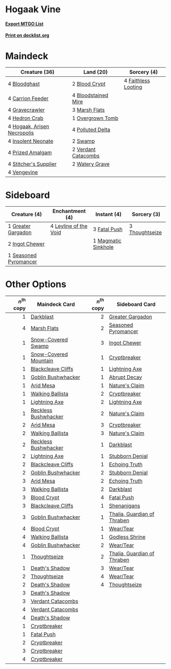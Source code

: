 # Hogaak Vine

#### [Export MTGO List](../collection/Hogaak%20Vine/Hogaak%20Vine.txt)
#### [Print on decklist.org](http://decklist.org/?deckmain=2%09Blood%20Crypt%0A4%09Bloodghast%0A4%09Bloodstained%20Mire%0A4%09Carrion%20Feeder%0A4%09Faithless%20Looting%0A4%09Gravecrawler%0A4%09Hedron%20Crab%0A4%09Hogaak,%20Arisen%20Necropolis%0A4%09Insolent%20Neonate%0A3%09Marsh%20Flats%0A1%09Overgrown%20Tomb%0A4%09Polluted%20Delta%0A4%09Prized%20Amalgam%0A4%09Stitcher's%20Supplier%0A2%09Swamp%0A4%09Vengevine%0A2%09Verdant%20Catacombs%0A2%09Watery%20Grave&deckside=3%09Fatal%20Push%0A1%09Greater%20Gargadon%0A2%09Ingot%20Chewer%0A4%09Leyline%20of%20the%20Void%0A1%09Magmatic%20Sinkhole%0A1%09Seasoned%20Pyromancer%0A3%09Thoughtseize)
# Maindeck

|                                            Creature (36)                                             |                                          Land (20)                                           |                                         Sorcery (4)                                          |
|------------------------------------------------------------------------------------------------------|----------------------------------------------------------------------------------------------|----------------------------------------------------------------------------------------------|
|4 [Bloodghast](http://gatherer.wizards.com/Pages/Card/Details.aspx?multiverseid=438648)               |2 [Blood Crypt](http://gatherer.wizards.com/Pages/Card/Details.aspx?multiverseid=97102)       |4 [Faithless Looting](http://gatherer.wizards.com/Pages/Card/Details.aspx?multiverseid=389512)|
|4 [Carrion Feeder](http://gatherer.wizards.com/Pages/Card/Details.aspx?multiverseid=210133)           |4 [Bloodstained Mire](http://gatherer.wizards.com/Pages/Card/Details.aspx?multiverseid=405094)|                                                                                              |
|4 [Gravecrawler](http://gatherer.wizards.com/Pages/Card/Details.aspx?multiverseid=409635)             |3 [Marsh Flats](http://gatherer.wizards.com/Pages/Card/Details.aspx?multiverseid=405101)      |                                                                                              |
|4 [Hedron Crab](http://gatherer.wizards.com/Pages/Card/Details.aspx?multiverseid=180348)              |1 [Overgrown Tomb](http://gatherer.wizards.com/Pages/Card/Details.aspx?multiverseid=405103)   |                                                                                              |
|4 [Hogaak, Arisen Necropolis](http://gatherer.wizards.com/Pages/Card/Details.aspx?multiverseid=464151)|4 [Polluted Delta](http://gatherer.wizards.com/Pages/Card/Details.aspx?multiverseid=405104)   |                                                                                              |
|4 [Insolent Neonate](http://gatherer.wizards.com/Pages/Card/Details.aspx?multiverseid=409922)         |2 [Swamp](http://gatherer.wizards.com/Pages/Card/Details.aspx?multiverseid=439858)            |                                                                                              |
|4 [Prized Amalgam](http://gatherer.wizards.com/Pages/Card/Details.aspx?multiverseid=410014)           |2 [Verdant Catacombs](http://gatherer.wizards.com/Pages/Card/Details.aspx?multiverseid=405113)|                                                                                              |
|4 [Stitcher's Supplier](http://gatherer.wizards.com/Pages/Card/Details.aspx?multiverseid=447257)      |2 [Watery Grave](http://gatherer.wizards.com/Pages/Card/Details.aspx?multiverseid=405114)     |                                                                                              |
|4 [Vengevine](http://gatherer.wizards.com/Pages/Card/Details.aspx?multiverseid=457124)                |                                                                                              |                                                                                              |


# Sideboard

|                                          Creature (4)                                          |                                        Enchantment (4)                                         |                                         Instant (4)                                          |                                       Sorcery (3)                                       |
|------------------------------------------------------------------------------------------------|------------------------------------------------------------------------------------------------|----------------------------------------------------------------------------------------------|-----------------------------------------------------------------------------------------|
|1 [Greater Gargadon](http://gatherer.wizards.com/Pages/Card/Details.aspx?multiverseid=370560)   |4 [Leyline of the Void](http://gatherer.wizards.com/Pages/Card/Details.aspx?multiverseid=107682)|3 [Fatal Push](http://gatherer.wizards.com/Pages/Card/Details.aspx?multiverseid=423724)       |3 [Thoughtseize](http://gatherer.wizards.com/Pages/Card/Details.aspx?multiverseid=438676)|
|2 [Ingot Chewer](http://gatherer.wizards.com/Pages/Card/Details.aspx?multiverseid=389558)       |                                                                                                |1 [Magmatic Sinkhole](http://gatherer.wizards.com/Pages/Card/Details.aspx?multiverseid=464084)|                                                                                         |
|1 [Seasoned Pyromancer](http://gatherer.wizards.com/Pages/Card/Details.aspx?multiverseid=464094)|                                                                                                |                                                                                              |                                                                                         |


# Other Options

|*n*<sup>th</sup> copy|                                         Maindeck Card                                          |*n*<sup>th</sup> copy|                                            Sideboard Card                                            |
|--------------------:|------------------------------------------------------------------------------------------------|--------------------:|------------------------------------------------------------------------------------------------------|
|                    1|[Darkblast](http://gatherer.wizards.com/Pages/Card/Details.aspx?multiverseid=456055)            |                    2|[Greater Gargadon](http://gatherer.wizards.com/Pages/Card/Details.aspx?multiverseid=370560)           |
|                    4|[Marsh Flats](http://gatherer.wizards.com/Pages/Card/Details.aspx?multiverseid=405101)          |                    2|[Seasoned Pyromancer](http://gatherer.wizards.com/Pages/Card/Details.aspx?multiverseid=464094)        |
|                    1|[Snow-Covered Swamp](http://gatherer.wizards.com/Pages/Card/Details.aspx?multiverseid=121256)   |                    3|[Ingot Chewer](http://gatherer.wizards.com/Pages/Card/Details.aspx?multiverseid=389558)               |
|                    1|[Snow-Covered Mountain](http://gatherer.wizards.com/Pages/Card/Details.aspx?multiverseid=121233)|                    1|[Cryptbreaker](http://gatherer.wizards.com/Pages/Card/Details.aspx?multiverseid=414381)               |
|                    1|[Blackcleave Cliffs](http://gatherer.wizards.com/Pages/Card/Details.aspx?multiverseid=209401)   |                    1|[Lightning Axe](http://gatherer.wizards.com/Pages/Card/Details.aspx?multiverseid=409925)              |
|                    1|[Goblin Bushwhacker](http://gatherer.wizards.com/Pages/Card/Details.aspx?multiverseid=177501)   |                    1|[Abrupt Decay](http://gatherer.wizards.com/Pages/Card/Details.aspx?multiverseid=456061)               |
|                    1|[Arid Mesa](http://gatherer.wizards.com/Pages/Card/Details.aspx?multiverseid=405092)            |                    1|[Nature's Claim](http://gatherer.wizards.com/Pages/Card/Details.aspx?multiverseid=382316)             |
|                    1|[Walking Ballista](http://gatherer.wizards.com/Pages/Card/Details.aspx?multiverseid=423848)     |                    2|[Cryptbreaker](http://gatherer.wizards.com/Pages/Card/Details.aspx?multiverseid=414381)               |
|                    1|[Lightning Axe](http://gatherer.wizards.com/Pages/Card/Details.aspx?multiverseid=409925)        |                    2|[Lightning Axe](http://gatherer.wizards.com/Pages/Card/Details.aspx?multiverseid=409925)              |
|                    1|[Reckless Bushwhacker](http://gatherer.wizards.com/Pages/Card/Details.aspx?multiverseid=407626) |                    2|[Nature's Claim](http://gatherer.wizards.com/Pages/Card/Details.aspx?multiverseid=382316)             |
|                    2|[Arid Mesa](http://gatherer.wizards.com/Pages/Card/Details.aspx?multiverseid=405092)            |                    3|[Cryptbreaker](http://gatherer.wizards.com/Pages/Card/Details.aspx?multiverseid=414381)               |
|                    2|[Walking Ballista](http://gatherer.wizards.com/Pages/Card/Details.aspx?multiverseid=423848)     |                    3|[Nature's Claim](http://gatherer.wizards.com/Pages/Card/Details.aspx?multiverseid=382316)             |
|                    2|[Reckless Bushwhacker](http://gatherer.wizards.com/Pages/Card/Details.aspx?multiverseid=407626) |                    1|[Darkblast](http://gatherer.wizards.com/Pages/Card/Details.aspx?multiverseid=456055)                  |
|                    2|[Lightning Axe](http://gatherer.wizards.com/Pages/Card/Details.aspx?multiverseid=409925)        |                    1|[Stubborn Denial](http://gatherer.wizards.com/Pages/Card/Details.aspx?multiverseid=386673)            |
|                    2|[Blackcleave Cliffs](http://gatherer.wizards.com/Pages/Card/Details.aspx?multiverseid=209401)   |                    1|[Echoing Truth](http://gatherer.wizards.com/Pages/Card/Details.aspx?multiverseid=405212)              |
|                    2|[Goblin Bushwhacker](http://gatherer.wizards.com/Pages/Card/Details.aspx?multiverseid=177501)   |                    2|[Stubborn Denial](http://gatherer.wizards.com/Pages/Card/Details.aspx?multiverseid=386673)            |
|                    3|[Arid Mesa](http://gatherer.wizards.com/Pages/Card/Details.aspx?multiverseid=405092)            |                    2|[Echoing Truth](http://gatherer.wizards.com/Pages/Card/Details.aspx?multiverseid=405212)              |
|                    3|[Walking Ballista](http://gatherer.wizards.com/Pages/Card/Details.aspx?multiverseid=423848)     |                    2|[Darkblast](http://gatherer.wizards.com/Pages/Card/Details.aspx?multiverseid=456055)                  |
|                    3|[Blood Crypt](http://gatherer.wizards.com/Pages/Card/Details.aspx?multiverseid=97102)           |                    4|[Fatal Push](http://gatherer.wizards.com/Pages/Card/Details.aspx?multiverseid=423724)                 |
|                    3|[Blackcleave Cliffs](http://gatherer.wizards.com/Pages/Card/Details.aspx?multiverseid=209401)   |                    1|[Shenanigans](http://gatherer.wizards.com/Pages/Card/Details.aspx?multiverseid=464095)                |
|                    3|[Goblin Bushwhacker](http://gatherer.wizards.com/Pages/Card/Details.aspx?multiverseid=177501)   |                    1|[Thalia, Guardian of Thraben](http://gatherer.wizards.com/Pages/Card/Details.aspx?multiverseid=442025)|
|                    4|[Blood Crypt](http://gatherer.wizards.com/Pages/Card/Details.aspx?multiverseid=97102)           |                    1|[Wear/Tear](http://gatherer.wizards.com/Pages/Card/Details.aspx?multiverseid=368950)                  |
|                    4|[Walking Ballista](http://gatherer.wizards.com/Pages/Card/Details.aspx?multiverseid=423848)     |                    1|[Godless Shrine](http://gatherer.wizards.com/Pages/Card/Details.aspx?multiverseid=405099)             |
|                    4|[Goblin Bushwhacker](http://gatherer.wizards.com/Pages/Card/Details.aspx?multiverseid=177501)   |                    2|[Wear/Tear](http://gatherer.wizards.com/Pages/Card/Details.aspx?multiverseid=368950)                  |
|                    1|[Thoughtseize](http://gatherer.wizards.com/Pages/Card/Details.aspx?multiverseid=438676)         |                    2|[Thalia, Guardian of Thraben](http://gatherer.wizards.com/Pages/Card/Details.aspx?multiverseid=442025)|
|                    1|[Death's Shadow](http://gatherer.wizards.com/Pages/Card/Details.aspx?multiverseid=425889)       |                    3|[Wear/Tear](http://gatherer.wizards.com/Pages/Card/Details.aspx?multiverseid=368950)                  |
|                    2|[Thoughtseize](http://gatherer.wizards.com/Pages/Card/Details.aspx?multiverseid=438676)         |                    4|[Wear/Tear](http://gatherer.wizards.com/Pages/Card/Details.aspx?multiverseid=368950)                  |
|                    2|[Death's Shadow](http://gatherer.wizards.com/Pages/Card/Details.aspx?multiverseid=425889)       |                    4|[Thoughtseize](http://gatherer.wizards.com/Pages/Card/Details.aspx?multiverseid=438676)               |
|                    3|[Death's Shadow](http://gatherer.wizards.com/Pages/Card/Details.aspx?multiverseid=425889)       |                     |                                                                                                      |
|                    3|[Verdant Catacombs](http://gatherer.wizards.com/Pages/Card/Details.aspx?multiverseid=405113)    |                     |                                                                                                      |
|                    4|[Verdant Catacombs](http://gatherer.wizards.com/Pages/Card/Details.aspx?multiverseid=405113)    |                     |                                                                                                      |
|                    4|[Death's Shadow](http://gatherer.wizards.com/Pages/Card/Details.aspx?multiverseid=425889)       |                     |                                                                                                      |
|                    1|[Cryptbreaker](http://gatherer.wizards.com/Pages/Card/Details.aspx?multiverseid=414381)         |                     |                                                                                                      |
|                    1|[Fatal Push](http://gatherer.wizards.com/Pages/Card/Details.aspx?multiverseid=423724)           |                     |                                                                                                      |
|                    2|[Cryptbreaker](http://gatherer.wizards.com/Pages/Card/Details.aspx?multiverseid=414381)         |                     |                                                                                                      |
|                    3|[Cryptbreaker](http://gatherer.wizards.com/Pages/Card/Details.aspx?multiverseid=414381)         |                     |                                                                                                      |
|                    4|[Cryptbreaker](http://gatherer.wizards.com/Pages/Card/Details.aspx?multiverseid=414381)         |                     |                                                                                                      |

